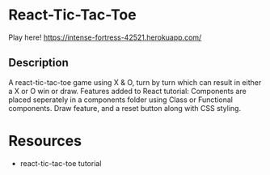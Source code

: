 # React-Tic-Tac-Toe
Play here!
https://intense-fortress-42521.herokuapp.com/

## Description
A react-tic-tac-toe game using X & O, turn by turn which can result in either a X or O win or draw.
Features added to React tutorial:
Components are placed seperately in a components folder using Class or Functional components.
Draw feature, and a reset button along with CSS styling.

# Resources
* react-tic-tac-toe tutorial



